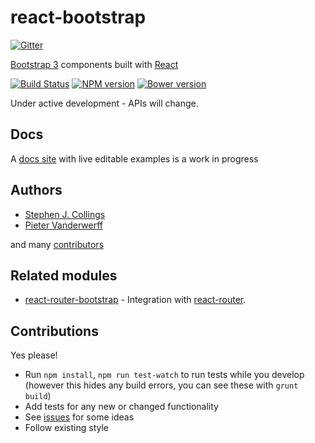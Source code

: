 # react-bootstrap

[![Gitter](https://badges.gitter.im/Join%20Chat.svg)](https://gitter.im/react-bootstrap/react-bootstrap?utm_source=badge&utm_medium=badge&utm_campaign=pr-badge&utm_content=badge)

[Bootstrap 3](http://getbootstrap.com) components built with [React](http://facebook.github.io/react/)

[![Build Status](https://travis-ci.org/react-bootstrap/react-bootstrap.svg)](https://travis-ci.org/react-bootstrap/react-bootstrap) [![NPM version](https://badge.fury.io/js/react-bootstrap.svg)](http://badge.fury.io/js/react-bootstrap) [![Bower version](https://badge.fury.io/bo/react-bootstrap.svg)](http://badge.fury.io/bo/react-bootstrap)

Under active development - APIs will change.

## Docs

A [docs site](http://react-bootstrap.github.io) with live editable examples is a work in progress

## Authors

- [Stephen J. Collings](https://github.com/stevoland)
- [Pieter Vanderwerff](https://github.com/pieterv)

and many [contributors](https://github.com/react-bootstrap/react-bootstrap/graphs/contributors)

## Related modules

- [react-router-bootstrap](https://github.com/mtscout6/react-router-bootstrap) - Integration with [react-router](https://github.com/rackt/react-router).

## Contributions

Yes please!

- Run `npm install`, `npm run test-watch` to run tests while you develop (however this hides any build errors, you can see these with `grunt build`)
- Add tests for any new or changed functionality
- See [issues](https://github.com/stevoland/react-bootstrap/issues) for some ideas
- Follow existing style
